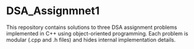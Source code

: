 # DSA_Assignmnet1
This repository contains solutions to three DSA assignment problems implemented in C++ using object-oriented programming. Each problem is modular (.cpp and .h files) and hides internal implementation details.
